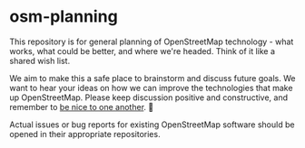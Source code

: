 # osm-planning

This repository is for general planning of OpenStreetMap technology - what works, what could be better, and where we're headed.  Think of it like a shared wish list.

We aim to make this a safe place to brainstorm and discuss future goals. We want to hear your ideas on how we can improve the technologies that make up OpenStreetMap. Please keep discussion positive and constructive, and remember to [be nice to one another](https://github.com/osmlab/osm-planning/blob/master/CODE_OF_CONDUCT.md). :speak_no_evil:

Actual issues or bug reports for existing OpenStreetMap software should be opened in their appropriate repositories.
